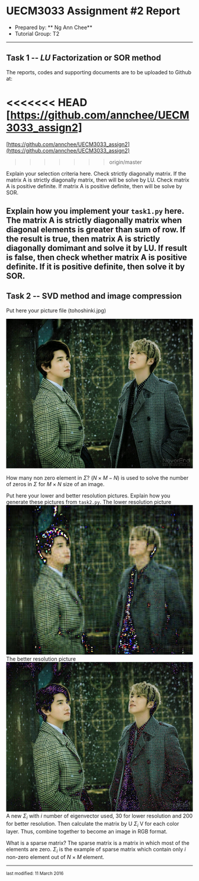 UECM3033 Assignment #2 Report
========================================================

- Prepared by: ** Ng Ann Chee**
- Tutorial Group: T2

--------------------------------------------------------

## Task 1 --  $LU$ Factorization or SOR method

The reports, codes and supporting documents are to be uploaded to Github at: 

<<<<<<< HEAD
[https://github.com/annchee/UECM3033_assign2]
=======
[https://github.com/annchee/UECM3033_assign2](https://github.com/annchee/UECM3033_assign2)
>>>>>>> origin/master

Explain your selection criteria here.
Check strictly diagonally matrix. If the matrix A is strictly diagonally
matrix, then will be solve by LU. Check matrix A is positive definite.
If matrix A is positive definite, then will be solve by SOR.

Explain how you implement your `task1.py` here.
The matrix A is strictly diagonally matrix when diagonal elements is greater than sum of row.
If the result is true, then matrix A is strictly diagonally domimant and solve it by LU. If 
result is false, then check whether matrix A is positive definite. If it is positive definite, then solve
it by SOR.
---------------------------------------------------------

## Task 2 -- SVD method and image compression

Put here your picture file (tohoshinki.jpg)

![tohoshinki.jpg](tohoshinki.jpg)

How many non zero element in $\Sigma$?
$(N \times M-N)$ is used to solve the number of zeros in $\Sigma$ for $M\times N$ size of an image. 

Put here your lower and better resolution pictures. Explain how you generate
these pictures from `task2.py`.
The lower resolution picture
![Tohoshinki_lower.jpg](Tohoshinki_lower.jpg)
The better resolution picture
![Tohoshinki_better.jpg](Tohoshinki_better.jpg)
A new $\Sigma_i$ with $i$ number of eigenvector used, 30 for lower resolution and 200 for better 
resolution. Then calculate the matrix by U $\Sigma_i$ V for each color layer. Thus, combine
together to become an image in RGB format.

What is a sparse matrix?
The sparse matrix is a matrix in which most of the elements are zero. $\Sigma_i$ is the example
of sparse matrix which contain only $i$ non-zero element out of $N\times M$ element.

-----------------------------------

<sup>last modified: 11 March 2016</sup>
